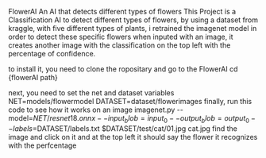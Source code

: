FlowerAI
    An AI that detects different types of flowers
This Project is a Classification AI to detect different types of flowers, by using a dataset from kraggle, with five different types of plants, i retrained the imagenet model in order to detect these specific flowers when inputed with an image, it creates another image with the classification on the top left with the percentage of confidence.

to install it, you need to clone the ropositary and go to the FlowerAI
cd {flowerAI path}

next, you need to set the net and dataset variables
    NET=models/flowermodel
    DATASET=dataset/flowerimages
finally, run this code to see how it works on an image
    imagenet.py --model=$NET/resnet18.onnx --input_blob=input_0 --output_blob=output_0 --labels=$DATASET/labels.txt $DATASET/test/cat/01.jpg cat.jpg
find the image and click on it and at the top left it should say the flower it recognizes with the perfcentage
